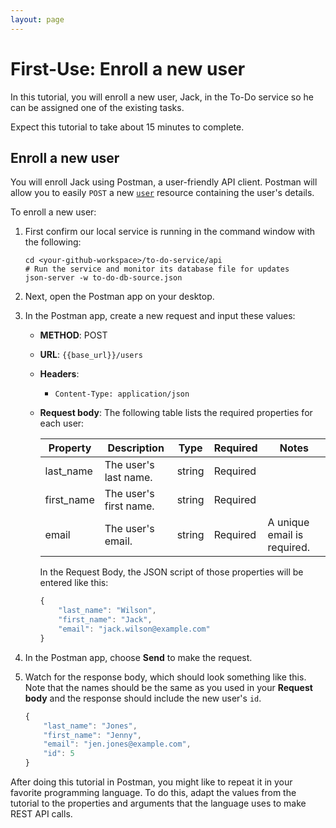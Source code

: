 ```yaml
---
layout: page
---
```


# First-Use: Enroll a new user

In this tutorial, you will enroll a new user, Jack, in the To-Do service so he can be assigned one of the existing tasks.

Expect this tutorial to take about 15 minutes to complete.

## Enroll a new user

You will enroll Jack using Postman, a user-friendly API client. Postman will allow you to easily `POST` a new [`user`](api/user) resource containing the user's details.

To enroll a new user:

1. First confirm our local service is running in the command window with the following:

    ```shell
    cd <your-github-workspace>/to-do-service/api
    # Run the service and monitor its database file for updates
    json-server -w to-do-db-source.json
    ```

1. Next, open the Postman app on your desktop.
1. In the Postman app, create a new request and input these values:
    * **METHOD**: POST
    * **URL**: `{{base_url}}/users`
    * **Headers**:
        * `Content-Type: application/json`
    * **Request body**:
        The following table lists the required properties for each user:

        | Property | Description | Type | Required | Notes |
        | -------------- | ------ | ------------ |------------ |------------ |
        | last_name | The user's last name. | string | Required |   |
        | first_name | The user's first name. | string | Required |  |
        | email | The user's email. | string | Required | A unique email is required. |

        In the Request Body, the JSON script of those properties will be entered like this:

        ```js
        {
            "last_name": "Wilson",
            "first_name": "Jack",
            "email": "jack.wilson@example.com"
        }
        ```

1. In the Postman app, choose **Send** to make the request.
1. Watch for the response body, which should look something like this. Note that the names should be the same as you used in your **Request body** and the response should include the new user's `id`.

    ```js
    {
        "last_name": "Jones",
        "first_name": "Jenny",
        "email": "jen.jones@example.com",
        "id": 5
    }
    ```

After doing this tutorial in Postman, you might like to repeat it in
your favorite programming language. To do this, adapt the values from
the tutorial to the properties and arguments that the language uses to
make REST API calls.
